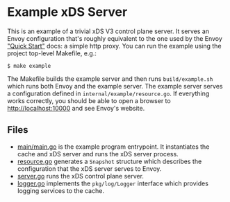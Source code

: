 # Example xDS Server

This is an example of a trivial xDS V3 control plane server.  It serves an Envoy configuration that's roughly equivalent to the one used by the Envoy ["Quick Start"](https://www.envoyproxy.io/docs/envoy/latest/start/start#quick-start-to-run-simple-example) docs: a simple http proxy.  You can run the example using the project top-level Makefile, e.g.:

```
$ make example
```

The Makefile builds the example server and then runs `build/example.sh` which runs both Envoy and the example server.  The example server serves a configuration defined in `internal/example/resource.go`.  If everything works correctly, you should be able to open a browser to [http://localhost:10000](http://localhost:10000) and see Envoy's website.

## Files

* [main/main.go](../main/main.go) is the example program entrypoint.  It instantiates the cache and xDS server and runs the xDS server process.
* [resource.go](resource.go) generates a `Snapshot` structure which describes the configuration that the xDS server serves to Envoy.
* [server.go](server.go) runs the xDS control plane server.
* [logger.go](logger.go) implements the `pkg/log/Logger` interface which provides logging services to the cache.
